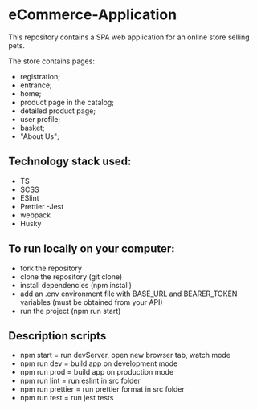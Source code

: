 # eCommerce-Application

This repository contains a SPA web application for an online store selling pets.

The store contains pages:
  - registration;
  - entrance;
  - home;
  - product page in the catalog;
  - detailed product page;
  - user profile;
  - basket;
  - "About Us";

## Technology stack used:
- TS
- SCSS
- ESlint
- Prettier
-Jest
- webpack
- Husky

## To run locally on your computer:

   - fork the repository
   - clone the repository (git clone)
   - install dependencies (npm install)
   - add an .env environment file with BASE_URL and BEARER_TOKEN variables (must be obtained from your API)
   - run the project (npm run start)

## Description scripts

  - npm start = run devServer, open new browser tab, watch mode
  - npm run dev = build app on development mode
  - npm run prod = build app on production mode
  - npm run lint = run eslint in src folder
  - npm run prettier = run prettier format in src folder
  - npm run test = run jest tests
